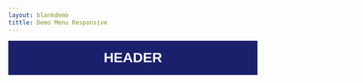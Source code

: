 ```yaml
---
layout: blankdemo
tittle: Demo Menu Responsive
---
```


<style>
body {mrgin:0;padding:0}	
.container {border: 0;
    font-family: Arial, sans-serif;
    font-size: 14px;
    font-weight: 400;
    margin: 0;
    outline: 0;
    padding: 0;
	background:#eee;
	}
#header {
	background:#1b206d;
	height:70px;
	color:white;
	text-align:center;
	top:0;
	}
#header h1 {
	font-size:200%;
	font-weight:700;
	text:transform:uppercase;
	line-height:70px;
	margin:0 auto;
	}	
#menu{
	background:#888;
	height:45px;
	margin:0 auto;
	}
#menu ul,#menu li{
	margin:0 auto;
	padding:0 0;
	list-style:none
	}
#menu ul{
	height:45px;
	width:auto;
	}
#menu li{
	float:left;
	display:inline;
	position:relative;
	font-size:14px;
	color:#fff;
	font-weight:500;
	}
#menu a{
	display:block;
	line-height:45px;
	padding:0 14px;
	text-decoration:none;
	color:#fff;
	}
#menu li a:hover {
	color:#fff;
	background-color:#555;
	transition: all 0.3s ease-in;
	}
	
/* Dropdown Menu */
#menu a.sub:after{  /* Kode Panah */
	content:'';
	display:inline-block;
	background-color:#fff;
	color:#fff;
	width:12px;
	height:12px;
	margin-left:10px;
	vertical-align:-1px;
	transition:all .3s ease;
	background:url("data:image/svg+xml,%3Csvg viewBox='0 0 24 24' xmlns='http://www.w3.org/2000/svg'%3E%3Cpath d='M7,10L12,15L17,10H7Z`' fill='%23fff'/%3E%3C/svg%3E") center / 22px no-repeat;
}
#menu a.sub:hover:after{ 
	transform:rotate(180deg); /* Panah diputar saat disentuh mouse */
}
#menu ul.menus{ 
	height:auto;
	overflow:hidden;
	width:180px;
	background:#666;
	position:absolute;
	z-index:99;
	display:none; /* Dropdown tersembunyi */
	left:0;
	}
#menu ul.menus li{
	display:block;
	width:100%;
	}
#menu ul.menus a{
	color:#fff;
	line-height:45px;
	}
#menu ul.menus a:hover{
	background:#5d99a2;
	color:#fff;
	}
#menu li:hover ul.menus{
	display:block
}

/* Toggle Icon Burger) */
.ToggleIcon {
  transition: all 0.3s;
  box-sizing: border-box;
  cursor: pointer;
  position: absolute;
  z-index: 99;
  height: 100%;
  width: 100%;
  top: 27px; /* jarak icon burger dari atas */
  right: 27px;  /* jarak icon burger dari kanan */
  height: 22px; /* sesuaikan ukuran */
  width: 22px;	
}
.spinner {
  transition: all 0.3s;
  box-sizing: border-box;
  position: absolute;
  height: 3px;
  width: 100%;
  background-color: #fff;
  display:block;
}
.horizontal {
  transition: all 0.3s;
  box-sizing: border-box;
  position: relative;
  float: left;
  margin-top: 3px;
}
.diagonal.part-1 {
  position: relative;
  transition: all 0.3s;
  box-sizing: border-box;
  float: left;
}
.diagonal.part-2 {
  transition: all 0.3s;
  box-sizing: border-box;
  position: relative;
  float: left;
  margin-top: 3px;
}

/* 	Efek icon burger berganti menjadi silang */
input[type=checkbox]:checked ~ .ToggleIcon > .horizontal {
  transition: all 0.3s;
  box-sizing: border-box;
  opacity: 0;
}
input[type=checkbox]:checked ~ .ToggleIcon > .diagonal.part-1 {
  transition: all 0.3s;
  box-sizing: border-box;
  transform: rotate(135deg);
  margin-top: 8px;
}
input[type=checkbox]:checked ~ .ToggleIcon > .diagonal.part-2 {
  transition: all 0.3s;
  box-sizing: border-box;
  transform: rotate(-135deg);
  margin-top: -9px;
}

input.openMenu {
  position: fixed;
  top: -100px;
  opacity: 0
}

/*	Sembunyikan Icon Burger */
label.ToggleIcon {
  display: none;
}

/*	Pada ukuran layar 960px mulai pengaturan Responsive */
@media screen and (max-width:960px){
#menu {
  display:none; /* menu horizantal disembunyikan */
}	
label.ToggleIcon {
  display:block; /* burger icon dimunculkan */
}

/* Merubah menu menjadi vertikal ketika Burger icon diklik*/
input[type="checkbox"]:checked ~ #menu {
  display: block;
  width: 100%;
  background: #777;
  position: fixed;
  top: 70px;
  left: 0;
  height: 100vh;
  overflow-y: visible;
  padding: 10px 0 0 0;
  scrollbar-width: none;
  scrollbar-width: none;
  -webkit-animation-name: slideInLeft;
  animation-name: slideInLeft;
  -webkit-animation-duration: 1s;
  animation-duration: 1s;
  -webkit-animation-fill-mode: both;
  animation-fill-mode: both;
  z-index: 9999;
}
input[type="checkbox"]:checked ~ #menu li {
  position: relative;
  margin:0;
  display: block;
  text-align: left;
  float:none;
}
input[type="checkbox"]:checked ~ #menu ul.menus{
  height:auto;
  overflow:hidden;
  width:100%;
  background:#666;
  position:relative;
}
input[type=checkbox] {
  transition: all 0.3s;
  box-sizing: border-box;
  display: none;
}

/* Memberikan efek slide muncul dari kiri */
@-webkit-keyframes slideInLeft {
 0%{
  -webkit-transform: translateX(-100%);
  transform: translateX(-100%);
  visibility: visible;
  }
  100% {
  -webkit-transform: translateX(0);
  transform: translateX(0);
  }
  }
  @keyframes slideInLeft {
0% {
  -webkit-transform: translateX(-100%);
  transform: translateX(-100%);
  visibility: visible;
  }
100% {
  -webkit-transform: translateX(0);
  transform: translateX(0);
   }
   }
}	
</style>
<div class="container">
<input type="checkbox" class="openMenu" id="openMenu"/>
  <label for="openMenu" class="ToggleIcon">
    <div class="spinner diagonal part-1"></div>
    <div class="spinner horizontal"></div>
    <div class="spinner diagonal part-2"></div>
</label>
<div id="header">
	<h1>HEADER</h1>
</div>  
<div id="menu">
  <ul>
	<li><a href="#">HOME</a></li>
	<li><a href="#">About</a></li>
	<li><a href="#">Tanpa Dropdown</a>
	<li><a class="sub" href="#">Dropdown</a>
	  <ul class="menus">
		<li><a href="#">Menu1</a></li>
		<li><a href="#">Menu2</a></li>
		<li><a href='#'>Menu3</a></li>
	  </ul>
	</li>	
</div>
</div>
